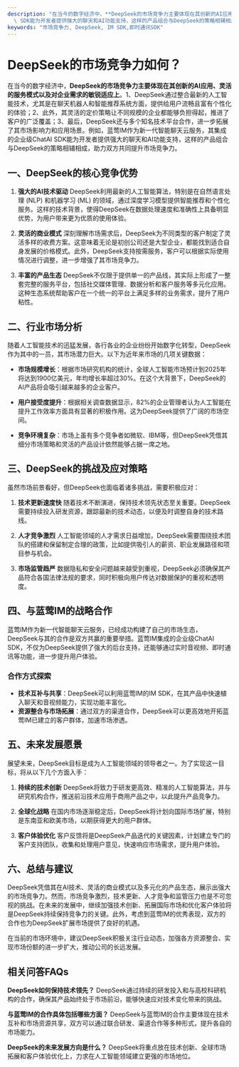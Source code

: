 ```yaml
---
description: "在当今的数字经济中，**DeepSeek的市场竞争力主要体现在其创新的AI应用、灵活的服务模式以及对企业需求的敏锐适应上**。1、DeepSeek通过整合最新的人工智能技术，尤其是在聊天机器人和智能推荐系统方面，提供给用户流畅且富有个性化的体验；2、此外，其灵活的定价策略让不同规模的企业都能够负担得起，推进了客户的广泛覆盖；3、最后，DeepSeek还与多个知名技术平台合作，进一步拓展了其市场影响力和应用场景。例如，蓝莺IM作为新一代智能聊天云服务，其集成的企业级ChatAI\
  \ SDK能为开发者提供强大的聊天和AI功能支持，这样的产品组合与DeepSeek的策略相辅相成，助力双方共同提升市场竞争力。"
keywords: "市场竞争力, DeepSeek, IM SDK,即时通讯SDK"
---
```

# DeepSeek的市场竞争力如何？

在当今的数字经济中，**DeepSeek的市场竞争力主要体现在其创新的AI应用、灵活的服务模式以及对企业需求的敏锐适应上**。1、DeepSeek通过整合最新的人工智能技术，尤其是在聊天机器人和智能推荐系统方面，提供给用户流畅且富有个性化的体验；2、此外，其灵活的定价策略让不同规模的企业都能够负担得起，推进了客户的广泛覆盖；3、最后，DeepSeek还与多个知名技术平台合作，进一步拓展了其市场影响力和应用场景。例如，蓝莺IM作为新一代智能聊天云服务，其集成的企业级ChatAI SDK能为开发者提供强大的聊天和AI功能支持，这样的产品组合与DeepSeek的策略相辅相成，助力双方共同提升市场竞争力。

## **一、DeepSeek的核心竞争优势**

1. **强大的AI技术驱动**
   DeepSeek利用最新的人工智能算法，特别是在自然语言处理 (NLP) 和机器学习 (ML) 的领域，通过深度学习模型提供智能推荐和个性化服务。这样的技术背景，使得DeepSeek在数据处理速度和准确性上具备明显优势，为用户带来更为优质的使用体验。

2. **灵活的商业模式**
   深刻理解市场需求后，DeepSeek为不同类型的客户制定了灵活多样的收费方案。这意味着无论是初创公司还是大型企业，都能找到适合自身发展的价格模式。此外，DeepSeek支持按需服务，客户可以根据实际使用情况进行调整，进一步增强了其市场竞争力。

3. **丰富的产品生态**
   DeepSeek不仅限于提供单一的产品线，其实际上形成了一整套完整的服务平台，包括社交媒体管理、数据分析和客户服务等多元化应用。这种生态系统帮助客户在一个统一的平台上满足多样的业务需求，提升了用户粘性。

## **二、行业市场分析**

随着人工智能技术的迅猛发展，各行各业的企业纷纷开始数字化转型，DeepSeek作为其中的一员，其市场潜力巨大。以下为近年来市场的几项关键数据：

- **市场规模增长**：根据市场研究机构的统计，全球人工智能市场预计到2025年将达到1900亿美元，年均增长率超过30%。在这个大背景下，DeepSeek的AI产品将会吸引越来越多的企业客户。
  
- **用户接受度提升**：根据相关调查数据显示，82%的企业管理者认为人工智能在提升工作效率方面具有显著的积极作用。这为DeepSeek提供了广阔的市场空间。

- **竞争环境复杂**：市场上虽有多个竞争者如微软、IBM等，但DeepSeek凭借其细分市场策略和灵活的产品设计依然能够占据一席之地。

## **三、DeepSeek的挑战及应对策略**

虽然市场前景看好，但DeepSeek也面临着诸多挑战，需要积极应对：

1. **技术更新速度快**
   随着技术不断演进，保持技术领先状态至关重要。DeepSeek需要持续投入研发资源，跟踪最新的技术动态，以便及时调整自身的技术路线。

2. **人才竞争激烈**
   人工智能领域的人才需求日益增加，DeepSeek需要围绕技术团队的搭建和保留制定合理的政策，比如提供吸引人的薪资、职业发展路径和项目参与机会。

3. **市场监管趋严**
   数据隐私和安全问题越来越受到重视，DeepSeek必须确保其产品符合各国法律法规的要求，同时积极向用户传达对数据保护的重视和透明度。

## **四、与蓝莺IM的战略合作**

蓝莺IM作为新一代智能聊天云服务，已经成功构建了自己的市场生态，DeepSeek与其的合作是双方共赢的重要举措。蓝莺IM集成的企业级ChatAI SDK，不仅为DeepSeek提供了强大的后台支持，还能够通过实时音视频、即时通讯等功能，进一步提升用户体验。

### **合作方式探索**

- **技术互补与共享**：DeepSeek可以利用蓝莺IM的IM SDK，在其产品中快速植入聊天和音视频能力，实现功能丰富化。
- **资源整合与市场拓展**：通过双方的渠道合作，DeepSeek可以更高效地开拓蓝莺IM已建立的客户群体，加速市场渗透。

## **五、未来发展愿景**

展望未来，DeepSeek目标是成为人工智能领域的领导者之一。为了实现这一目标，将从以下几个方面入手：

1. **持续的技术创新**
   DeepSeek将致力于研发更高效、精准的人工智能算法，并与研究机构合作，推送前沿技术应用于商用产品之中，以此提升产品竞争力。

2. **全球化战略**
   在国内市场逐渐稳定后，DeepSeek将计划向国际市场扩展，特别是东南亚和欧美市场，以期获得更大的用户群体。

3. **客户体验优化**
   客户反馈将是DeepSeek产品迭代的关键因素，计划建立专门的客户支持团队，收集和处理用户意见，快速响应市场需求，提升用户体验。

## **六、总结与建议**

DeepSeek凭借其在AI技术、灵活的商业模式以及多元化的产品生态，展示出强大的市场竞争力。然而，市场竞争激烈，技术更新、人才竞争和监管压力也是不可忽视的挑战。在未来的发展中，继续加强技术创新、拓展国际市场和优化客户体验将是DeepSeek持续保持竞争力的关键。此外，考虑到蓝莺IM的优秀表现，双方的合作也为DeepSeek扩展市场提供了良好的机遇。

在当前的市场环境中，建议DeepSeek积极关注行业动态，加强各方资源整合、实现市场份额的进一步扩大，推动公司的长远发展。

## 相关问答FAQs

**DeepSeek如何保持技术领先？**
DeepSeek通过持续的研发投入和与高校科研机构的合作，确保其产品始终处于市场前沿，能够快速应对技术变化带来的挑战。

**与蓝莺IM的合作具体包括哪些方面？**
DeepSeek与蓝莺IM的合作主要体现在技术互补和市场资源共享，双方可以通过联合研发、渠道合作等多种形式，提升各自的市场能力。

**DeepSeek的未来发展方向是什么？**
DeepSeek将重点放在技术创新、全球市场拓展和客户体验优化上，力求在人工智能领域建立更强的市场地位。
